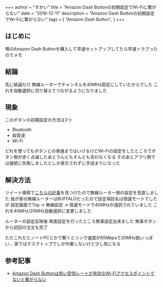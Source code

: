 +++
author = "すかい"
title = "Amazon Dash Buttonの初期設定でWi-Fiに繋がらない"
date = "2016-12-11"
description = "Amazon Dash Buttonの初期設定でWi-Fiに繋がらない"
tags = [
    "Amazon Dash Button",
]
+++

## はじめに

噂のAmazon Dash Buttonを購入して早速セットアップしてたら早速トラブったのでメモ

## 結論

先に結論だけ
無線ルーターでチャンネルを40MHz固定にしていたからでした
これを自動選択に切り替えてつながるようになりました

## 現象

このボタンの初期設定の方法は3つ

- Bluetooth
- 超音波
- Wi-Fi

どれを使ってもボタンとの導通まではいけるけどWi-Fiの設定をしたところでボタン側が赤く点滅したあとうんともすんとも言わなくなる
そのあとアプリ側では接続に失敗しましたとしか表示されずに手詰まりになった

## 解決方法

ツイート検索で[こちらの記事](http://qiita.com/kno2502/items/190d8f349a0fbb0de834)を見つけたので無線ルーター側の設定を見直しました
我が家の無線ルーターはBUFFALOだったので設定項目名は倍速モードでしたが
設定画面でTop -> 無線設定 -> 倍速モードで40MHzが選択されていました
これを40MHz/20MHz自動選択に変更しました

ルーターの設定反映後 再度設定を行ったところ無事設定出来ました
無事ボタンから初回の注文も完了

ただこれだとノートPCとかで繋ぐとリンク速度が65Mbpsで20MHz扱いっぽい…
家ではデスクトップでしか作業しないけど少し気になる

## 参考記事
- [Amazon Dash Buttonは低い受信レートが有効なWi-Fiアクセスポイントでないと繋がらない](http://qiita.com/kno2502/items/190d8f349a0fbb0de834)

